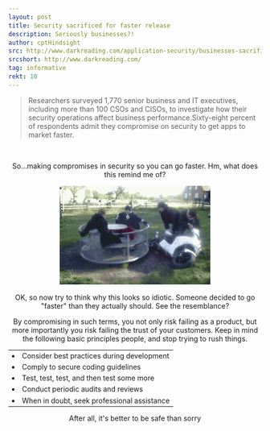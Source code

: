 ```yaml
---
layout: post
title: Security sacrificed for faster release
description: Seriously businesses?!
author: cptHindsight
src: http://www.darkreading.com/application-security/businesses-sacrifice-security-to-get-apps-released-faster/d/d-id/1327151?
srcshort: http://www.darkreading.com/
tag: informative
rekt: 10
---
```

<blockquote>Researchers surveyed 1,770 senior business and IT executives, including more than 100 CSOs and CISOs, to investigate how their security operations affect business performance.Sixty-eight percent of respondents admit they compromise on security to get apps to market faster.</blockquote><br />
<center>
	<p>
		So...making compromises in security so you can go faster. Hm, what does this remind me of?
	</p>
	<img src="/static/img/gofast.gif">
	<p>
		OK, so now try to think why this looks so idiotic. Someone decided to go "faster" than they actually should. See the resemblance?
	</p>
	<p>
		By compromising in such terms, you not only risk failing as a product, but more importantly you risk failing the trust of your customers. Keep in mind the following basic principles people, and stop trying to rush things.
	</p>
<table>
	<tr>
		<td><li>Consider best practices during development</li></td>
	</tr>
	<tr>
		<td><li>Comply to secure coding guidelines</li></td>
	</tr>
	<tr>
		<td><li>Test, test, test, and then test some more</li></td>
	</tr>
	<tr>
		<td><li>Conduct periodic audits and reviews</li></td>
	</tr>
	<tr>
		<td><li>When in doubt, seek professional assistance</li></td>
	</tr>
</table>
	<p>
		After all, it's better to be safe than sorry
	</p>
</center>
